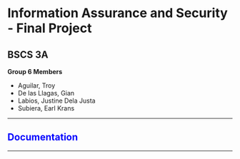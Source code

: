 # Information Assurance and Security - Final Project

## BSCS 3A

**Group 6 Members**
* Aguilar, Troy
* De las Llagas, Gian
* Labios, Justine Dela Justa
* Subiera, Earl Krans
---
## <span style="color: blue;">Documentation</span>
---